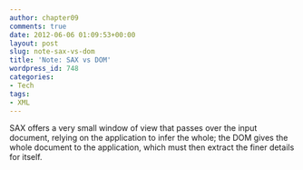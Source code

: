 ```yaml
---
author: chapter09
comments: true
date: 2012-06-06 01:09:53+00:00
layout: post
slug: note-sax-vs-dom
title: 'Note: SAX vs DOM'
wordpress_id: 748
categories:
- Tech
tags:
- XML
---
```


SAX offers a very small window of view that passes over the input document, relying on the application to infer the whole; the DOM gives the whole document to the application, which must then extract the finer details for itself.
